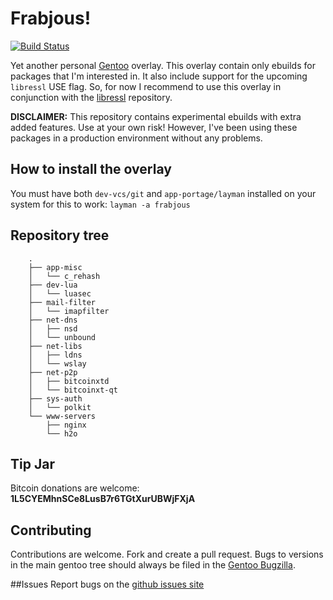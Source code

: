 # Frabjous!

[![Build Status](https://travis-ci.org/csmk/frabjous.svg?branch=master)](https://travis-ci.org/csmk/frabjous)

Yet another personal [Gentoo](https://gentoo.org/) overlay. This overlay contain only ebuilds for packages that I'm interested in. It also include support for the upcoming `libressl` USE flag. So, for now I recommend to use this overlay in conjunction with the [libressl](https://github.com/gentoo/libressl) repository.

**DISCLAIMER:** This repository contains experimental ebuilds with extra added features. Use at your own risk! However, I've been using these packages in a production environment without any problems.

## How to install the overlay
You must have both `dev-vcs/git` and `app-portage/layman` installed on your system for this to work: `layman -a frabjous`

## Repository tree
```
    .
    ├── app-misc
    │   └── c_rehash
    ├── dev-lua
    │   └── luasec
    ├── mail-filter
    │   └── imapfilter
    ├── net-dns
    │   ├── nsd
    │   └── unbound
    ├── net-libs
    │   ├── ldns
    │   └── wslay
    ├── net-p2p
    │   ├── bitcoinxtd
    │   └── bitcoinxt-qt
    ├── sys-auth
    │   └── polkit
    └── www-servers
        ├── nginx
        └── h2o

```

## Tip Jar
Bitcoin donations are welcome: **1L5CYEMhnSCe8LusB7r6TGtXurUBWjFXjA**

## Contributing
Contributions are welcome. Fork and create a pull request. Bugs to versions in the main gentoo tree should always be filed in the [Gentoo Bugzilla](https://bugs.gentoo.org/).

##Issues
Report bugs on the [github issues site](https://github.com/csmk/frabjous/issues)
